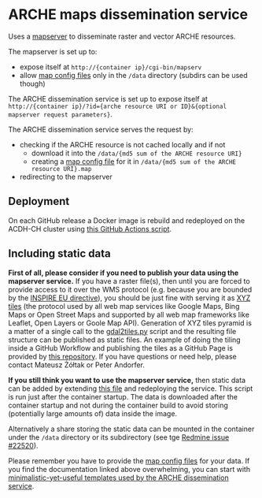 # ARCHE maps dissemination service

Uses a [mapserver](https://mapserver.org/) to disseminate raster and vector ARCHE resources.

The mapserver is set up to:

* expose itself at `http://{container ip}/cgi-bin/mapserv`
* allow [map config files](https://mapserver.org/mapfile/index.html) only in the `/data` directory (subdirs can be used though)

The ARCHE dissemination service is set up to expose itself at `http://{container ip}/?id={arche resource URI or ID}&{optional mapserver request parameters}`.

The ARCHE dissemination service serves the request by:

* checking if the ARCHE resource is not cached locally and if not
  * download it into the `/data/{md5 sum of the ARCHE resource URI}`
  * creating a [map config file](https://mapserver.org/mapfile/index.html) for it in `/data/{md5 sum of the ARCHE resource URI}.map`
* redirecting to the mapserver

## Deployment

On each GitHub release a Docker image is rebuild and redeployed on the ACDH-CH cluster using [this GitHub Actions script](https://github.com/acdh-oeaw/arche-mapserver/blob/master/.github/workflows/deploy.yaml).

## Including static data

**First of all, please consider if you need to publish your data using the mapserver service.**
If you have a raster file(s), then until you are forced to provide access to it over the WMS protocol (e.g. because you are bounded by the [INSPIRE EU directive](https://knowledge-base.inspire.ec.europa.eu/index_en)),
you should be just fine with serving it as [XYZ tiles](https://wiki.openstreetmap.org/wiki/Slippy_map_tilenames) (the protocol used by all web map services like Google Maps, Bing Maps or Open Street Maps and supported by all web map frameworks like Leaflet, Open Layers or Goole Map API). Generation of XYZ tiles pyramid is a matter of a single call to the [gdal2tiles.py](https://gdal.org/programs/gdal2tiles.html) script and the resulting file structure can be published as static files. An example of doing the tiling inside a GitHub Workflow and publishing the tiles as a GitHub Page is provided by [this repository](https://github.com/emt-project/mapserver/tree/main). If you have questions or need help, please contact Mateusz Żółtak or Peter Andorfer.

**If you still think you want to use the mapserver service,** then static data can be added by extending [this file](https://github.com/acdh-oeaw/arche-mapserver/blob/master/build/arche/download.sh) and redeploying the service.
This script is run just after the container startup.
The data is downloaded after the container startup and not during the container build to avoid storing (potentially large amounts of) data inside the image.

Alternatively a share storing the static data can be mounted in the container under the `/data` directory or its subdirectory (see tge [Redmine issue #22520](https://redmine.acdh.oeaw.ac.at/issues/22520)).

Please remember you have to provide the [map config files](https://mapserver.org/mapfile/index.html) for your data.
If you find the documentation linked above overwhelming, you can start with [minimalistic-yet-useful templates used by the ARCHE dissemination service](https://github.com/acdh-oeaw/arche-mapserver/tree/master/templates).

